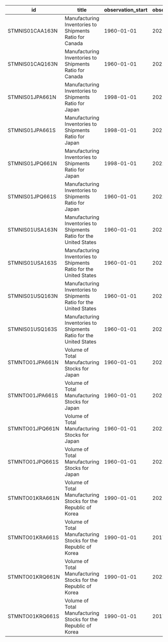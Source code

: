 | id              | title                                                              | observation_start   | observation_end   |
|-----------------|--------------------------------------------------------------------|---------------------|-------------------|
| STMNIS01CAA163N | Manufacturing Inventories to Shipments Ratio for Canada            | 1960-01-01          | 2021-01-01        |
| STMNIS01CAQ163N | Manufacturing Inventories to Shipments Ratio for Canada            | 1960-01-01          | 2021-10-01        |
| STMNIS01JPA661N | Manufacturing Inventories to Shipments Ratio for Japan             | 1998-01-01          | 2021-01-01        |
| STMNIS01JPA661S | Manufacturing Inventories to Shipments Ratio for Japan             | 1998-01-01          | 2021-01-01        |
| STMNIS01JPQ661N | Manufacturing Inventories to Shipments Ratio for Japan             | 1998-01-01          | 2022-01-01        |
| STMNIS01JPQ661S | Manufacturing Inventories to Shipments Ratio for Japan             | 1960-01-01          | 2022-01-01        |
| STMNIS01USA163N | Manufacturing Inventories to Shipments Ratio for the United States | 1960-01-01          | 2021-01-01        |
| STMNIS01USA163S | Manufacturing Inventories to Shipments Ratio for the United States | 1960-01-01          | 2021-01-01        |
| STMNIS01USQ163N | Manufacturing Inventories to Shipments Ratio for the United States | 1960-01-01          | 2021-10-01        |
| STMNIS01USQ163S | Manufacturing Inventories to Shipments Ratio for the United States | 1960-01-01          | 2021-10-01        |
| STMNTO01JPA661N | Volume of Total Manufacturing Stocks for Japan                     | 1960-01-01          | 2021-01-01        |
| STMNTO01JPA661S | Volume of Total Manufacturing Stocks for Japan                     | 1960-01-01          | 2021-01-01        |
| STMNTO01JPQ661N | Volume of Total Manufacturing Stocks for Japan                     | 1960-01-01          | 2022-01-01        |
| STMNTO01JPQ661S | Volume of Total Manufacturing Stocks for Japan                     | 1960-01-01          | 2022-01-01        |
| STMNTO01KRA661N | Volume of Total Manufacturing Stocks for the Republic of Korea     | 1990-01-01          | 2021-01-01        |
| STMNTO01KRA661S | Volume of Total Manufacturing Stocks for the Republic of Korea     | 1990-01-01          | 2017-01-01        |
| STMNTO01KRQ661N | Volume of Total Manufacturing Stocks for the Republic of Korea     | 1990-01-01          | 2022-01-01        |
| STMNTO01KRQ661S | Volume of Total Manufacturing Stocks for the Republic of Korea     | 1990-01-01          | 2017-10-01        |